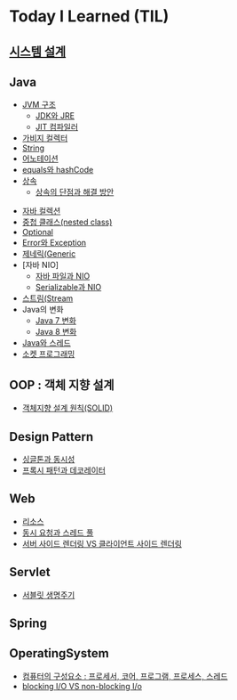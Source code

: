 # Today I Learned (TIL)

## [시스템 설계](./system_design/README.md)

## Java
* [JVM 구조](./Java/JVMstructure.md)
    * [JDK와 JRE](./Java/JDKandJRE.md)
    * [JIT 컴파일러](./Java/JITcompiler.md)
* [가비지 컬렉터](./Java/garbageCollector.md)
* [String](./Java/string.md)
* [어노테이션](./Java/annotation.md)
* [equals와 hashCode](./Java/hash.md)
* [상속](./Java/inheritance.md)
    * [상속의 단점과 해결 방안](./effective_Java/item18_composition.md)
<!-- * [인터페이스](./Java/interface.md) -->
* [자바 컬렉션](./Java/collection.md)
* [중첩 클래스(nested class)](./Java/nestedClass.md)
* [Optional](./Java/optional.md)
* [Error와 Exception](./Java/exception_error.md)
* [제네릭(Generic](./Java/generic.md)
* [자바 NIO]
    * [자바 파일과 NIO](./Java/file.md)
    * [Serializable과 NIO](./Java/serializable_Nio.md)
* [스트림(Stream](./Java/stream.md)
* Java의 변화
    * [Java 7 변화](./Java/Java7Change.md)
    * [Java 8 변화](./Java/Java8Change.md)
* [Java와 스레드](./Java/thread.md)
* [소켓 프로그래밍](./Java/socket.md)


## OOP : 객체 지향 설계
* [객체지향 설계 원칙(SOLID)](./OOP/SOLID.md)

## Design Pattern
* [싱글톤과 동시성](./DesignPattern/singleton_and_concurrency.md)
* [프록시 패턴과 데코레이터](./DesignPattern/proxy_decorator.md)

## Web
* [리소스](./web/resource.md)
* [동시 요청과 스레드 풀](./web/multiple_request.md)
* [서버 사이드 렌더링 VS 클라이언트 사이드 렌더링](./web/SSRvsCSR.md)

## Servlet
* [서블릿 생명주기](./web/Servlet_life_cycle.md)

## Spring
<!-- * [](./Spring/DI.md) -->


## OperatingSystem
* [컴퓨터의 구성요소 : 프로세서, 코어, 프로그램, 프로세스, 스레드](./OperatingSystem/components.md)
* [blocking I/O VS non-blocking I/o](./OperatingSystem/IO.md)
